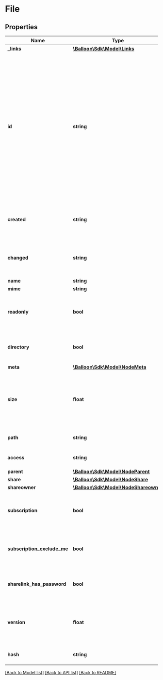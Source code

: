 # File

## Properties
Name | Type | Description | Notes
------------ | ------------- | ------------- | -------------
**_links** | [**\Balloon\Sdk\Model\Links**](Links.md) |  | [optional] 
**id** | **string** | Unique 12-byte resource identifier. Note this is a MongoDB ObjectId. The name is the standard resource identifier, the id only useful to verify that a given resource was completely recreated. An ID is immutable and will be created on the server. | [optional] 
**created** | **string** | ISO 8601 timestamp when the resource was created. | [optional] 
**changed** | **string** | ISO 8601 timestamp when the resource was changed. | [optional] 
**name** | **string** | Node name. | [optional] 
**mime** | **string** | Mimetype. | [optional] 
**readonly** | **bool** | Readonly only affects the content of the node but not metadata. | [optional] [default to false]
**directory** | **bool** | If node is of type Collection this flag is true. | [optional] [default to false]
**meta** | [**\Balloon\Sdk\Model\NodeMeta**](NodeMeta.md) |  | [optional] 
**size** | **float** | The size in bytes. If the node is of type collection the size is the number of child nodes. | [optional] 
**path** | **string** | The path abstraction of the node. | [optional] 
**access** | **string** | Access level. | [optional] [default to 'rw']
**parent** | [**\Balloon\Sdk\Model\NodeParent**](NodeParent.md) |  | [optional] 
**share** | [**\Balloon\Sdk\Model\NodeShare**](NodeShare.md) |  | [optional] 
**shareowner** | [**\Balloon\Sdk\Model\NodeShareowner**](NodeShareowner.md) |  | [optional] 
**subscription** | **bool** | Is true if the user has an active subscription on this node. | [optional] [default to false]
**subscription_exclude_me** | **bool** | Subscription excludes actions from the subscribed user itself. | [optional] [default to false]
**sharelink_has_password** | **bool** | Is true if the node has a protected public sharelink. | [optional] [default to false]
**version** | **float** | The content version. Does increase if the content gets changed. | [optional] 
**hash** | **string** | MD5 content checksum. | [optional] 

[[Back to Model list]](../README.md#documentation-for-models) [[Back to API list]](../README.md#documentation-for-api-endpoints) [[Back to README]](../README.md)


